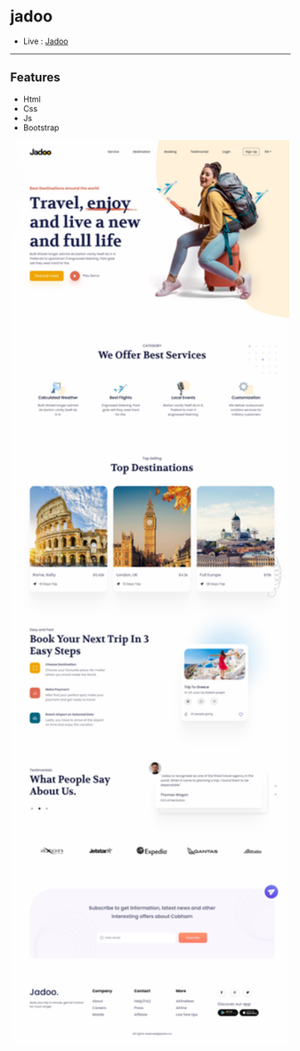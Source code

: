 # jadoo

- Live :  [ Jadoo ](https://yosefhassouna2001.github.io/jadoo/)
-------

## Features

- Html
- Css
- Js
- Bootstrap

<p align="center">
  <a href="https://yosefhassouna2001.github.io/jadoo/" target="_blank">
    <img src="assets/img/jadoo.jpeg" width="500">
  </a>
</p>
